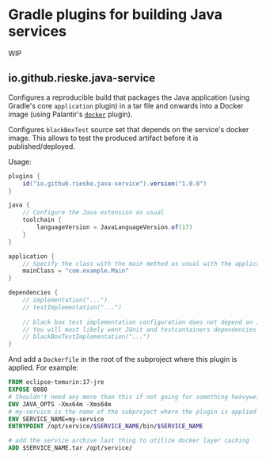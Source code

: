 # Gradle plugins for building Java services

WIP

## io.github.rieske.java-service

Configures a reproducible build that packages the Java application (using Gradle's core `application` plugin)
in a tar file and onwards into a Docker image (using Palantir's [`docker`](https://github.com/palantir/gradle-docker) plugin).

Configures `blackBoxTest` source set that depends on the service's docker image.
This allows to test the produced artifact before it is published/deployed.

Usage:
```groovy
plugins {
    id("io.github.rieske.java-service").version("1.0.0")
}

java {
    // Configure the Java extension as usual
    toolchain {
        languageVersion = JavaLanguageVersion.of(17)
    }
}

application {
    // Specify the class with the main method as usual with the application plugin
    mainClass = "com.example.Main"
}

dependencies {
    // implementation("...")
    // testImplementation("...")
    
    // black box test implementation configuration does not depend on implementation or testImplementation
    // You will most likely want JUnit and testcontainers dependencies here for starters
    // blackBoxTestImplementation("...")
}
```

And add a `Dockerfile` in the root of the subproject where this plugin is applied. 
For example:
```Dockerfile
FROM eclipse-temurin:17-jre
EXPOSE 8080
# Shouldn't need any more than this if not going for something heavyweight like Spring
ENV JAVA_OPTS -Xmx64m -Xms64m
# my-service is the name of the subproject where the plugin is applied
ENV SERVICE_NAME=my-service
ENTRYPOINT /opt/service/$SERVICE_NAME/bin/$SERVICE_NAME

# add the service archive last thing to utilize docker layer caching
ADD $SERVICE_NAME.tar /opt/service/ 
```
